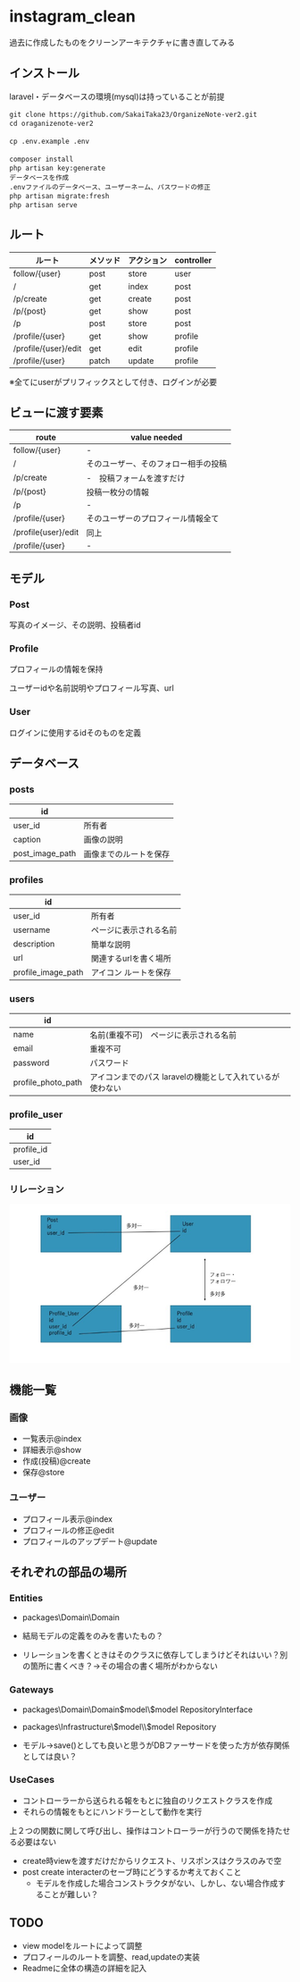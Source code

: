 # instagram_clean

過去に作成したものをクリーンアーキテクチャに書き直してみる



## インストール

laravel・データベースの環境(mysql)は持っていることが前提

```shell
git clone https://github.com/SakaiTaka23/OrganizeNote-ver2.git
cd oraganizenote-ver2 

cp .env.example .env

composer install
php artisan key:generate
データベースを作成
.envファイルのデータベース、ユーザーネーム、パスワードの修正
php artisan migrate:fresh
php artisan serve
```



## ルート

| ルート               | メソッド | アクション | controller |
| -------------------- | -------- | ---------- | ---------- |
| follow/{user}        | post     | store      | user       |
| /                    | get      | index      | post       |
| /p/create            | get      | create     | post       |
| /p/{post}            | get      | show       | post       |
| /p                   | post     | store      | post       |
| /profile/{user}      | get      | show       | profile    |
| /profile/{user}/edit | get      | edit       | profile    |
| /profile/{user}      | patch    | update     | profile    |

※全てにuserがプリフィックスとして付き、ログインが必要



## ビューに渡す要素

| route               | value needed                         |
| ------------------- | ------------------------------------ |
| follow/{user}       | -                                    |
| /                   | そのユーザー、そのフォロー相手の投稿 |
| /p/create           | -　投稿フォームを渡すだけ            |
| /p/{post} | 投稿一枚分の情報 |
| /p                  | -                                    |
| /profile/{user}     | そのユーザーのプロフィール情報全て   |
| /profile{user}/edit | 同上                                 |
| /profile/{user}     | -                                    |



## モデル

### Post

写真のイメージ、その説明、投稿者id

### Profile

プロフィールの情報を保持

ユーザーidや名前説明やプロフィール写真、url

### User

ログインに使用するidそのものを定義



## データベース

### posts

| id              |                        |
| --------------- | ---------------------- |
| user_id         | 所有者                 |
| caption         | 画像の説明             |
| post_image_path | 画像までのルートを保存 |



### profiles

| id                 |                        |
| ------------------ | ---------------------- |
| user_id            | 所有者                 |
| username           | ページに表示される名前 |
| description        | 簡単な説明             |
| url                | 関連するurlを書く場所  |
| profile_image_path | アイコン ルートを保存  |

### users

| id                 |                                                            |
| ------------------ | ---------------------------------------------------------- |
| name               | 名前(重複不可)　ページに表示される名前                     |
| email              | 重複不可                                                 |
| password           | パスワード                                                 |
| profile_photo_path | アイコンまでのパス laravelの機能として入れているが使わない |

### profile_user

| id         |
| ---------- |
| profile_id |
| user_id    |



### リレーション

![db_relations](readme_images/db_relations.jpg)



## 機能一覧

### 画像

* 一覧表示@index
* 詳細表示@show
* 作成(投稿)@create
* 保存@store

### ユーザー

* プロフィール表示@index
* プロフィールの修正@edit
* プロフィールのアップデート@update



## それぞれの部品の場所

### Entities

* packages\Domain\Domain

* 結局モデルの定義をのみを書いたもの？
* リレーションを書くときはそのクラスに依存してしまうけどそれはいい？別の箇所に書くべき？→その場合の書く場所がわからない



### Gateways

* packages\Domain\Domain\$model\\$model RepositoryInterface
* packages\Infrastructure\\$model\\$model Repository

* モデル->save()としても良いと思うがDBファーサードを使った方が依存関係としては良い？



### UseCases

* コントローラーから送られる報をもとに独自のリクエストクラスを作成
* それらの情報をもとにハンドラーとして動作を実行

上２つの関数に関して呼び出し、操作はコントローラーが行うので関係を持たせる必要はない

* create時viewを渡すだけだからリクエスト、リスポンスはクラスのみで空
* post create interacterのセーブ時にどうするか考えておくこと
  * モデルを作成した場合コンストラクタがない、しかし、ない場合作成することが難しい？



## TODO

* view modelをルートによって調整
* プロフィールのルートを調整、read,updateの実装
* Readmeに全体の構造の詳細を記入

